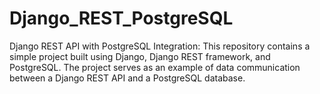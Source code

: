 # Django_REST_PostgreSQL
Django REST API with PostgreSQL Integration: This repository contains a simple project built using Django, Django REST framework, and PostgreSQL. The project serves as an example of data communication between a Django REST API and a PostgreSQL database.
